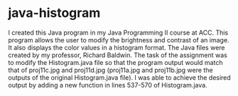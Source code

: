 # java-histogram
I created this Java program in my Java Programming II course at ACC. This program allows the user to modify the brightness and contrast of an image. It also displays the color values in a histogram format. The Java files were created by my professor, Richard Baldwin. The task of the assignment was to modify the Histogram.java file so that the program output would match that of proj11c.jpg and proj11d.jpg (proj11a.jpg and proj11b.jpg were the outputs of the original Histogram.java file). I was able to achieve the desired output by adding a new function in lines 537-570 of Histogram.java.